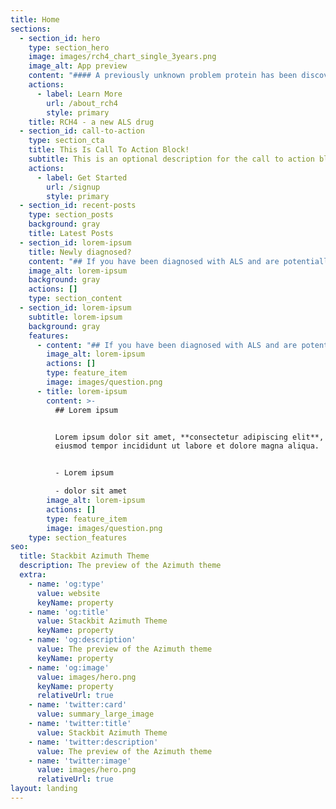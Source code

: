 ```yaml
---
title: Home
sections:
  - section_id: hero
    type: section_hero
    image: images/rch4_chart_single_3years.png
    image_alt: App preview
    content: "#### A previously unknown problem protein has been discovered.  \n\n#### A\_specifically\_designed new ALS drug, RCH4,\_successfully suppresses it\n"
    actions:
      - label: Learn More
        url: /about_rch4
        style: primary
    title: RCH4 - a new ALS drug
  - section_id: call-to-action
    type: section_cta
    title: This Is Call To Action Block!
    subtitle: This is an optional description for the call to action block.
    actions:
      - label: Get Started
        url: /signup
        style: primary
  - section_id: recent-posts
    type: section_posts
    background: gray
    title: Latest Posts
  - section_id: lorem-ipsum
    title: Newly diagnosed?
    content: "## If you have been diagnosed with ALS and are potentially interested in taking this new\_drug you must first be fully aware of the following\n"
    image_alt: lorem-ipsum
    background: gray
    actions: []
    type: section_content
  - section_id: lorem-ipsum
    subtitle: lorem-ipsum
    background: gray
    features:
      - content: "## If you have been diagnosed with ALS and are potentially interested in taking this new\_drug you must first be fully aware of the following\n\nJust because the drug is free does not mean it is cheap and useless. In fact, it is scarce and\_immensely expensive.\n\nDue to the lack of any external source of funding,\_we must pay\_the cost ourselves\_as a charitable undertaking, therefore the number of patients we can afford to treat\_is very limited. Accordingly,\_we avoid\_publicity or recognition. From time to time when we can afford\_to treat more PALS, we publish\_a temporary 'Contact us' page\_inviting those who may be interested to apply for help.\nIn every country, we must comply with both their laws and medical ethics. We require some documentation before we could consider helping you which includes an evaluation form, confirmed written diagnosis of ALS or MND from a neurology clinic, a recent blood test, doctor's prescription, Informed Patient Consent - and so on.\n\nYou may have issues that would preclude you from using this drug.\n"
        image_alt: lorem-ipsum
        actions: []
        type: feature_item
        image: images/question.png
      - title: lorem-ipsum
        content: >-
          ## Lorem ipsum


          Lorem ipsum dolor sit amet, **consectetur adipiscing elit**, sed do
          eiusmod tempor incididunt ut labore et dolore magna aliqua.


          - Lorem ipsum

          - dolor sit amet
        image_alt: lorem-ipsum
        actions: []
        type: feature_item
        image: images/question.png
    type: section_features
seo:
  title: Stackbit Azimuth Theme
  description: The preview of the Azimuth theme
  extra:
    - name: 'og:type'
      value: website
      keyName: property
    - name: 'og:title'
      value: Stackbit Azimuth Theme
      keyName: property
    - name: 'og:description'
      value: The preview of the Azimuth theme
      keyName: property
    - name: 'og:image'
      value: images/hero.png
      keyName: property
      relativeUrl: true
    - name: 'twitter:card'
      value: summary_large_image
    - name: 'twitter:title'
      value: Stackbit Azimuth Theme
    - name: 'twitter:description'
      value: The preview of the Azimuth theme
    - name: 'twitter:image'
      value: images/hero.png
      relativeUrl: true
layout: landing
---
```

